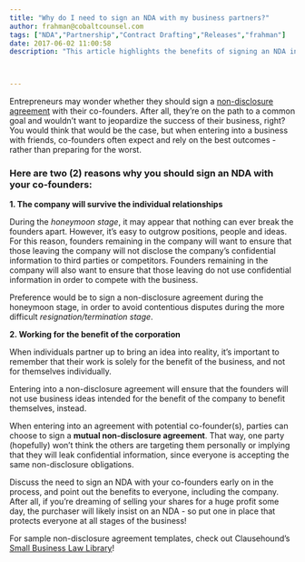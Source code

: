 ```yaml
---
title: "Why do I need to sign an NDA with my business partners?"
author: frahman@cobaltcounsel.com
tags: ["NDA","Partnership","Contract Drafting","Releases","frahman"]
date: 2017-06-02 11:00:58
description: "This article highlights the benefits of signing an NDA in entrepreneurship."



---
```




Entrepreneurs may wonder whether they should sign a [non-disclosure agreement](https://clausehound.com/legal-contract/15656) with their co-founders. After all, they’re on the path to a common goal and wouldn’t want to jeopardize the success of their business, right? You would think that would be the case, but when entering into a business with friends, co-founders often expect and rely on the best outcomes - rather than preparing for the worst.

### Here are two (2) reasons why you should sign an NDA with your co-founders:

 

**1. The company will survive the individual relationships**

During the *honeymoon stage*, it may appear that nothing can ever break the founders apart. However, it’s easy to outgrow positions, people and ideas. For this reason, founders remaining in the company will want to ensure that those leaving the company will not disclose the company’s confidential information to third parties or competitors. Founders remaining in the company will also want to ensure that those leaving do not use confidential information in order to compete with the business.

Preference would be to sign a non-disclosure agreement during the honeymoon stage, in order to avoid contentious disputes during the more difficult *resignation/termination stage*.


 

**2. Working for the benefit of the corporation**

When individuals partner up to bring an idea into reality, it’s important to remember that their work is solely for the benefit of the business, and not for themselves individually.

Entering into a non-disclosure agreement will ensure that the founders will not use business ideas intended for the benefit of the company to benefit themselves, instead.

When entering into an agreement with potential co-founder(s), parties can choose to sign a **mutual non-disclosure agreement**. That way, one party (hopefully) won’t think the others are targeting them personally or implying that they will leak confidential information, since everyone is accepting the same non-disclosure obligations.

Discuss the need to sign an NDA with your co-founders early on in the process, and point out the benefits to everyone, including the company.  After all, if you’re dreaming of selling your shares for a huge profit some day, the purchaser will likely insist on an NDA - so put one in place that protects everyone at all stages of the business!

 

For sample non-disclosure agreement templates, check out Clausehound’s [Small Business Law Library](https://www.clausehound.com/documents/)!
